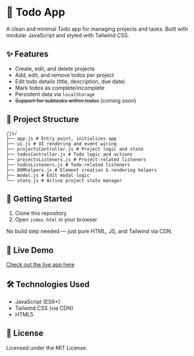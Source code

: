 # 📝 Todo App

A clean and minimal Todo app for managing projects and tasks. Built with modular JavaScript and styled with Tailwind CSS.

## ✨ Features

- Create, edit, and delete projects
- Add, edit, and remove todos per project
- Edit todo details (title, description, due date)
- Mark todos as complete/incomplete
- Persistent data via `localStorage`
- ~~Support for subtasks within todos~~ (coming soon)

## 🧩 Project Structure

```
/js/
├── app.js # Entry point, initializes app
├── ui.js # UI rendering and event wiring
├── projectsController.js # Project logic and state
├── todosController.js # Todo logic and actions
├── projectsListeners.js # Project-related listeners
├── todosListeners.js # Todo-related listeners
├── DOMhelpers.js # Element creation & rendering helpers
├── modal.js # Edit modal logic
└── state.js # Active project state manager
```

## 🚀 Getting Started

1. Clone this repository
2. Open `index.html` in your browser

No build step needed — just pure HTML, JS, and Tailwind via CDN.

## 🔗 Live Demo

[Check out the live app here](https://mrhorst.github.io/todo-app/)

## 🛠️ Technologies Used

- JavaScript (ES6+)
- Tailwind CSS (via CDN)
- HTML5

## 📄 License

Licensed under the MIT License.

